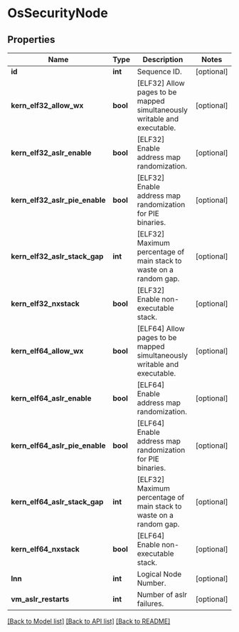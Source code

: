 # OsSecurityNode

## Properties
Name | Type | Description | Notes
------------ | ------------- | ------------- | -------------
**id** | **int** | Sequence ID. | [optional] 
**kern_elf32_allow_wx** | **bool** | [ELF32] Allow pages to be mapped simultaneously writable and executable. | [optional] 
**kern_elf32_aslr_enable** | **bool** | [ELF32] Enable address map randomization. | [optional] 
**kern_elf32_aslr_pie_enable** | **bool** | [ELF32] Enable address map randomization for PIE binaries. | [optional] 
**kern_elf32_aslr_stack_gap** | **int** | [ELF32] Maximum percentage of main stack to waste on a random gap. | [optional] 
**kern_elf32_nxstack** | **bool** | [ELF32] Enable non-executable stack. | [optional] 
**kern_elf64_allow_wx** | **bool** | [ELF64] Allow pages to be mapped simultaneously writable and executable. | [optional] 
**kern_elf64_aslr_enable** | **bool** | [ELF64] Enable address map randomization. | [optional] 
**kern_elf64_aslr_pie_enable** | **bool** | [ELF64] Enable address map randomization for PIE binaries. | [optional] 
**kern_elf64_aslr_stack_gap** | **int** | [ELF32] Maximum percentage of main stack to waste on a random gap. | [optional] 
**kern_elf64_nxstack** | **bool** | [ELF64] Enable non-executable stack. | [optional] 
**lnn** | **int** | Logical Node Number. | [optional] 
**vm_aslr_restarts** | **int** | Number of aslr failures. | [optional] 

[[Back to Model list]](../README.md#documentation-for-models) [[Back to API list]](../README.md#documentation-for-api-endpoints) [[Back to README]](../README.md)



